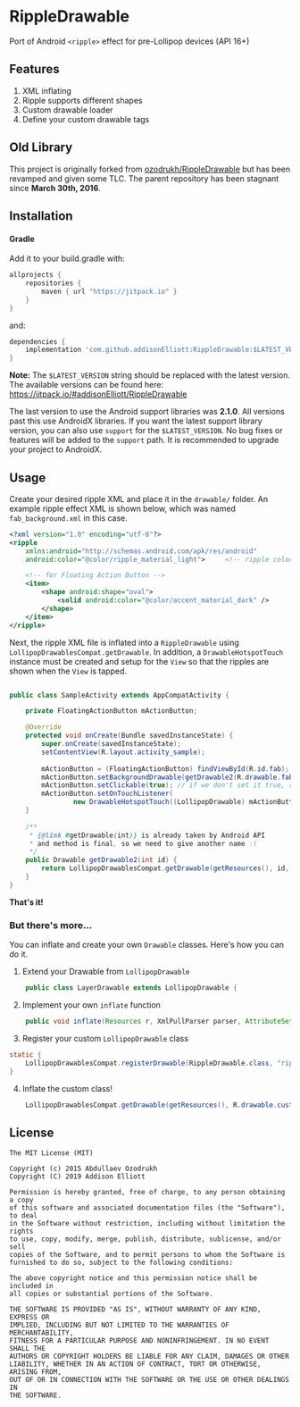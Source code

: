 
# RippleDrawable

Port of Android `<ripple>` effect for pre-Lollipop devices (API 16+)

## Features

1. XML inflating
2. Ripple supports different shapes
3. Custom drawable loader
4. Define your custom drawable tags

## Old Library

This project is originally forked from [ozodrukh/RippleDrawable](https://github.com/ozodrukh/RippleDrawable) but has
been revamped and given some TLC. The parent repository has been stagnant since **March 30th, 2016**.

## Installation

#### Gradle

Add it to your build.gradle with:
```gradle
allprojects {
    repositories {
        maven { url "https://jitpack.io" }
    }
}
```
and:

```gradle
dependencies {
    implementation 'com.github.addisonElliott:RippleDrawable:$LATEST_VERSION'
}
```

**Note:** The `$LATEST_VERSION` string should be replaced with the latest version. The available versions can be found
here: https://jitpack.io/#addisonElliott/RippleDrawable

The last version to use the Android support libraries was **2.1.0**. All versions past this use AndroidX libraries. If
you want the latest support library version, you can also use `support` for the `$LATEST_VERSION`. No bug fixes or
features will be added to the `support` path. It is recommended to upgrade your project to AndroidX.

## Usage

Create your desired ripple XML and place it in the `drawable/` folder. An example ripple effect XML is shown below,
which was named `fab_background.xml` in this case.

```xml
<?xml version="1.0" encoding="utf-8"?>
<ripple
    xmlns:android="http://schemas.android.com/apk/res/android"
    android:color="@color/ripple_material_light">     <!-- ripple color -->

    <!-- for Floating Action Button -->
    <item>
        <shape android:shape="oval">
            <solid android:color="@color/accent_material_dark" />
        </shape>
    </item>
</ripple>

```

Next, the ripple XML file is inflated into a `RippleDrawable` using `LollipopDrawablesCompat.getDrawable`. In addition,
a `DrawableHotspotTouch` instance must be created and setup for the `View` so that the ripples are shown when the `View`
 is tapped.

```java

public class SampleActivity extends AppCompatActivity {

    private FloatingActionButton mActionButton;

    @Override
    protected void onCreate(Bundle savedInstanceState) {
        super.onCreate(savedInstanceState);
        setContentView(R.layout.activity_sample);
        
        mActionButton = (FloatingActionButton) findViewById(R.id.fab);
        mActionButton.setBackgroundDrawable(getDrawable2(R.drawable.fab_background));
        mActionButton.setClickable(true); // if we don't set it true, ripple will not be played
        mActionButton.setOnTouchListener(
                new DrawableHotspotTouch((LollipopDrawable) mActionButton.getBackground()));
    }
    
    /**
     * {@link #getDrawable(int)} is already taken by Android API
     * and method is final, so we need to give another name :(
     */
    public Drawable getDrawable2(int id) {
        return LollipopDrawablesCompat.getDrawable(getResources(), id, getTheme());
    }
}

```

**That's it!**

### But there's more...

You can inflate and create your own `Drawable` classes. Here's how you can do it.

1. Extend your Drawable from `LollipopDrawable`

```java
    public class LayerDrawable extends LollipopDrawable {
```

2. Implement your own `inflate` function

```java
    public void inflate(Resources r, XmlPullParser parser, AttributeSet attrs, Resources.Theme theme);
```

3. Register your custom `LollipopDrawable` class

```java
static {   
    LollipopDrawablesCompat.registerDrawable(RippleDrawable.class, "ripple");
}
```

4. Inflate the custom class!

```java
    LollipopDrawablesCompat.getDrawable(getResources(), R.drawable.custom_drawable, getTheme());
```

## License

    The MIT License (MIT)

    Copyright (c) 2015 Abdullaev Ozodrukh
    Copyright (C) 2019 Addison Elliott
    
    Permission is hereby granted, free of charge, to any person obtaining a copy
    of this software and associated documentation files (the "Software"), to deal
    in the Software without restriction, including without limitation the rights
    to use, copy, modify, merge, publish, distribute, sublicense, and/or sell
    copies of the Software, and to permit persons to whom the Software is
    furnished to do so, subject to the following conditions:
    
    The above copyright notice and this permission notice shall be included in
    all copies or substantial portions of the Software.
    
    THE SOFTWARE IS PROVIDED "AS IS", WITHOUT WARRANTY OF ANY KIND, EXPRESS OR
    IMPLIED, INCLUDING BUT NOT LIMITED TO THE WARRANTIES OF MERCHANTABILITY,
    FITNESS FOR A PARTICULAR PURPOSE AND NONINFRINGEMENT. IN NO EVENT SHALL THE
    AUTHORS OR COPYRIGHT HOLDERS BE LIABLE FOR ANY CLAIM, DAMAGES OR OTHER
    LIABILITY, WHETHER IN AN ACTION OF CONTRACT, TORT OR OTHERWISE, ARISING FROM,
    OUT OF OR IN CONNECTION WITH THE SOFTWARE OR THE USE OR OTHER DEALINGS IN
    THE SOFTWARE.


